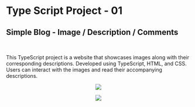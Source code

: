 # Type Script Project - 01 
<h2> Simple Blog - Image / Description / Comments  </h2> <br/>

This TypeScript project is a website that showcases images along with their corresponding descriptions. Developed using TypeScript, HTML, and CSS.
Users can interact with the images and read their accompanying descriptions.
<p align="center">
  <img src="https://i.postimg.cc/JnYCgkzX/page1.png" />  
</p>
<p align="center">
<img src="https://i.postimg.cc/qR1pTFjz/page2.png" />
</p>
